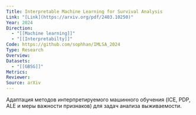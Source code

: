 ```yaml
---
Title: Interpretable Machine Learning for Survival Analysis
Link: "[Link](https://arxiv.org/pdf/2403.10250)"
Year: 2024
Direction:
  - "[[Machine learning]]"
  - "[[Interpretabilty]]"
Code: https://github.com/sophhan/IMLSA_2024
Type: Research
Overview: 
Datasets:
  - "[[GBSG]]"
Metrics: 
Reviewer: 
Source: arXiv
---
```

Адаптация методов интерпретируемого машинного обучения (ICE, PDP, ALE и меры важности признаков) для задач анализа выживаемости.